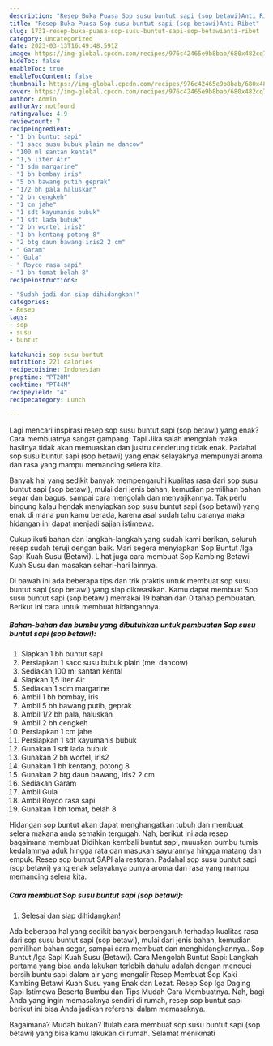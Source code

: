 ```yaml
---
description: "Resep Buka Puasa Sop susu buntut sapi (sop betawi)Anti Ribet"
title: "Resep Buka Puasa Sop susu buntut sapi (sop betawi)Anti Ribet"
slug: 1731-resep-buka-puasa-sop-susu-buntut-sapi-sop-betawianti-ribet
category: Uncategorized
date: 2023-03-13T16:49:48.591Z
image: https://img-global.cpcdn.com/recipes/976c42465e9b8bab/680x482cq70/sop-susu-buntut-sapi-sop-betawi-foto-resep-utama.jpg
hideToc: false
enableToc: true
enableTocContent: false
thumbnail: https://img-global.cpcdn.com/recipes/976c42465e9b8bab/680x482cq70/sop-susu-buntut-sapi-sop-betawi-foto-resep-utama.jpg
cover: https://img-global.cpcdn.com/recipes/976c42465e9b8bab/680x482cq70/sop-susu-buntut-sapi-sop-betawi-foto-resep-utama.jpg
author: Admin
authorAv: notfound
ratingvalue: 4.9
reviewcount: 7
recipeingredient:
- "1 bh buntut sapi"
- "1 sacc susu bubuk plain me dancow"
- "100 ml santan kental"
- "1,5 liter Air"
- "1 sdm margarine"
- "1 bh bombay iris"
- "5 bh bawang putih geprak"
- "1/2 bh pala haluskan"
- "2 bh cengkeh"
- "1 cm jahe"
- "1 sdt kayumanis bubuk"
- "1 sdt lada bubuk"
- "2 bh wortel iris2"
- "1 bh kentang potong 8"
- "2 btg daun bawang iris2 2 cm"
- " Garam"
- " Gula"
- " Royco rasa sapi"
- "1 bh tomat belah 8"
recipeinstructions:

- "Sudah jadi dan siap dihidangkan!"
categories:
- Resep
tags:
- sop
- susu
- buntut

katakunci: sop susu buntut 
nutrition: 221 calories
recipecuisine: Indonesian
preptime: "PT20M"
cooktime: "PT44M"
recipeyield: "4"
recipecategory: Lunch

---
```



Lagi mencari inspirasi resep sop susu buntut sapi (sop betawi) yang enak? Cara membuatnya sangat gampang. Tapi Jika salah mengolah maka hasilnya tidak akan memuaskan dan justru cenderung tidak enak. Padahal sop susu buntut sapi (sop betawi) yang enak selayaknya mempunyai aroma dan rasa yang mampu memancing selera kita.


Banyak hal yang sedikit banyak mempengaruhi kualitas rasa dari sop susu buntut sapi (sop betawi), mulai dari jenis bahan, kemudian pemilihan bahan segar dan bagus, sampai cara mengolah dan menyajikannya. Tak perlu bingung kalau hendak menyiapkan sop susu buntut sapi (sop betawi) yang enak di mana pun kamu berada, karena asal sudah tahu caranya maka hidangan ini dapat menjadi sajian istimewa.

Cukup ikuti bahan dan langkah-langkah yang sudah kami berikan, seluruh resep sudah teruji dengan baik. Mari segera menyiapkan Sop Buntut /Iga Sapi Kuah Susu (Betawi). Lihat juga cara membuat Sop Kambing Betawi Kuah Susu dan masakan sehari-hari lainnya.


Di bawah ini ada beberapa tips dan trik praktis untuk membuat sop susu buntut sapi (sop betawi) yang siap dikreasikan. Kamu dapat membuat Sop susu buntut sapi (sop betawi) memakai 19 bahan dan 0 tahap pembuatan. Berikut ini cara untuk membuat hidangannya.

<!--inarticleads1-->

##### Bahan-bahan dan bumbu yang dibutuhkan untuk pembuatan Sop susu buntut sapi (sop betawi):

1. Siapkan 1 bh buntut sapi
1. Persiapkan 1 sacc susu bubuk plain (me: dancow)
1. Sediakan 100 ml santan kental
1. Siapkan 1,5 liter Air
1. Sediakan 1 sdm margarine
1. Ambil 1 bh bombay, iris
1. Ambil 5 bh bawang putih, geprak
1. Ambil 1/2 bh pala, haluskan
1. Ambil 2 bh cengkeh
1. Persiapkan 1 cm jahe
1. Persiapkan 1 sdt kayumanis bubuk
1. Gunakan 1 sdt lada bubuk
1. Gunakan 2 bh wortel, iris2
1. Gunakan 1 bh kentang, potong 8
1. Gunakan 2 btg daun bawang, iris2 2 cm
1. Sediakan  Garam
1. Ambil  Gula
1. Ambil  Royco rasa sapi
1. Gunakan 1 bh tomat, belah 8


Hidangan sop buntut akan dapat menghangatkan tubuh dan membuat selera makana anda semakin tergugah. Nah, berikut ini ada resep bagaimana membuat Didihkan kembali buntut sapi, muuskan bumbu tumis kedalamnya aduk hingga rata dan masukan sayurannya hingga matang dan empuk. Resep sop buntut SAPI ala restoran. Padahal sop susu buntut sapi (sop betawi) yang enak selayaknya punya aroma dan rasa yang mampu memancing selera kita. 

<!--inarticleads2-->

##### Cara membuat Sop susu buntut sapi (sop betawi):


1. Selesai dan siap dihidangkan!

Ada beberapa hal yang sedikit banyak berpengaruh terhadap kualitas rasa dari sop susu buntut sapi (sop betawi), mulai dari jenis bahan, kemudian pemilihan bahan segar, sampai cara membuat dan menghidangkannya.. Sop Buntut /Iga Sapi Kuah Susu (Betawi). Cara Mengolah Buntut Sapi: Langkah pertama yang bisa anda lakukan terlebih dahulu adalah dengan mencuci bersih buntu sapi dalam air yang mengalir Resep Membuat Sop Kaki Kambing Betawi Kuah Susu yang Enak dan Lezat. Resep Sop Iga Daging Sapi Istimewa Beserta Bumbu dan Tips Mudah Cara Membuatnya. Nah, bagi Anda yang ingin memasaknya sendiri di rumah, resep sop buntut sapi berikut ini bisa Anda jadikan referensi dalam memasaknya. 

Bagaimana? Mudah bukan? Itulah cara membuat sop susu buntut sapi (sop betawi) yang bisa kamu lakukan di rumah. Selamat menikmati
